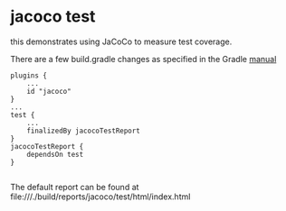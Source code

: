 # jacoco test

this demonstrates using JaCoCo to measure test coverage.

There are a few build.gradle changes as specified in the Gradle
[manual](https://docs.gradle.org/current/userguide/jacoco_plugin.html)

```
plugins {
    ...
    id "jacoco"
}
...
test {
    ...
    finalizedBy jacocoTestReport
}
jacocoTestReport {
    dependsOn test
}


```

The default report can be found at file:///./build/reports/jacoco/test/html/index.html